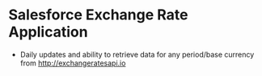 # Salesforce Exchange Rate Application

- Daily updates and ability to retrieve data for any period/base currency from http://exchangeratesapi.io
